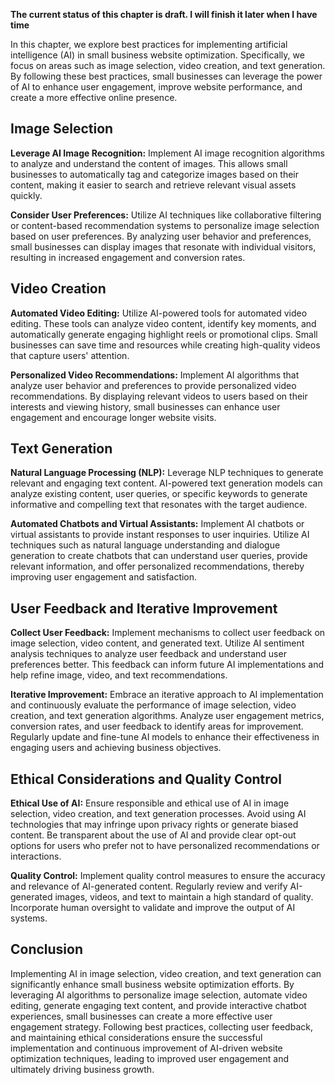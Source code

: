 **The current status of this chapter is draft. I will finish it later when I have time**

In this chapter, we explore best practices for implementing artificial intelligence (AI) in small business website optimization. Specifically, we focus on areas such as image selection, video creation, and text generation. By following these best practices, small businesses can leverage the power of AI to enhance user engagement, improve website performance, and create a more effective online presence.

Image Selection
---------------

**Leverage AI Image Recognition:** Implement AI image recognition algorithms to analyze and understand the content of images. This allows small businesses to automatically tag and categorize images based on their content, making it easier to search and retrieve relevant visual assets quickly.

**Consider User Preferences:** Utilize AI techniques like collaborative filtering or content-based recommendation systems to personalize image selection based on user preferences. By analyzing user behavior and preferences, small businesses can display images that resonate with individual visitors, resulting in increased engagement and conversion rates.

Video Creation
--------------

**Automated Video Editing:** Utilize AI-powered tools for automated video editing. These tools can analyze video content, identify key moments, and automatically generate engaging highlight reels or promotional clips. Small businesses can save time and resources while creating high-quality videos that capture users' attention.

**Personalized Video Recommendations:** Implement AI algorithms that analyze user behavior and preferences to provide personalized video recommendations. By displaying relevant videos to users based on their interests and viewing history, small businesses can enhance user engagement and encourage longer website visits.

Text Generation
---------------

**Natural Language Processing (NLP):** Leverage NLP techniques to generate relevant and engaging text content. AI-powered text generation models can analyze existing content, user queries, or specific keywords to generate informative and compelling text that resonates with the target audience.

**Automated Chatbots and Virtual Assistants:** Implement AI chatbots or virtual assistants to provide instant responses to user inquiries. Utilize AI techniques such as natural language understanding and dialogue generation to create chatbots that can understand user queries, provide relevant information, and offer personalized recommendations, thereby improving user engagement and satisfaction.

User Feedback and Iterative Improvement
---------------------------------------

**Collect User Feedback:** Implement mechanisms to collect user feedback on image selection, video content, and generated text. Utilize AI sentiment analysis techniques to analyze user feedback and understand user preferences better. This feedback can inform future AI implementations and help refine image, video, and text recommendations.

**Iterative Improvement:** Embrace an iterative approach to AI implementation and continuously evaluate the performance of image selection, video creation, and text generation algorithms. Analyze user engagement metrics, conversion rates, and user feedback to identify areas for improvement. Regularly update and fine-tune AI models to enhance their effectiveness in engaging users and achieving business objectives.

Ethical Considerations and Quality Control
------------------------------------------

**Ethical Use of AI:** Ensure responsible and ethical use of AI in image selection, video creation, and text generation processes. Avoid using AI technologies that may infringe upon privacy rights or generate biased content. Be transparent about the use of AI and provide clear opt-out options for users who prefer not to have personalized recommendations or interactions.

**Quality Control:** Implement quality control measures to ensure the accuracy and relevance of AI-generated content. Regularly review and verify AI-generated images, videos, and text to maintain a high standard of quality. Incorporate human oversight to validate and improve the output of AI systems.

Conclusion
----------

Implementing AI in image selection, video creation, and text generation can significantly enhance small business website optimization efforts. By leveraging AI algorithms to personalize image selection, automate video editing, generate engaging text content, and provide interactive chatbot experiences, small businesses can create a more effective user engagement strategy. Following best practices, collecting user feedback, and maintaining ethical considerations ensure the successful implementation and continuous improvement of AI-driven website optimization techniques, leading to improved user engagement and ultimately driving business growth.
